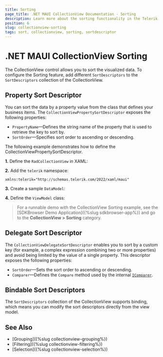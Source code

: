 ```yaml
---
title: Sorting
page_title: .NET MAUI CollectionView Documentation - Sorting
description: Learn more about the sorting functionality in the Telerik UI for .NET MAUI CollectionView control.
position: 6
slug: collectionview-sorting
tags: sort, collectionview, sorting, sortdescriptor
---
```


# .NET MAUI CollectionView Sorting

The CollectionView control allows you to sort the visualized data. To configure the Sorting feature, add different `SortDescriptors` to the `SortDescriptors` collection of the CollectionView.

## Property Sort Descriptor

You can sort the data by a property value from the class that defines your business items. The `CollectionViewPropertySortDescriptor` exposes the following properties:

- `PropertyName`&mdash;Defines the string name of the property that is used to retrieve the key to sort by.
- `SortOrder`&mdash;Specifies sort order to ascending or descending.

The following example demonstrates how to define the CollectionViewPropertySortDescriptor.

**1.** Define the `RadCollectionView` in XAML:

<snippet id='collectionview-property-sort-descriptor'/>

**2.** Add the `telerik` namespace:

```XAML
xmlns:telerik="http://schemas.telerik.com/2022/xaml/maui"
```

**3.** Create a sample `DataModel`:

<snippet id='collectionview-datamodel' />

**4.** Define the `ViewModel` class:

<snippet id='collectionview-viewmodel' />

> For a runnable demo with the CollectionView Sorting example, see the [SDKBrowser Demo Application]({%slug sdkbrowser-app%}) and go to the **CollectionView > Sorting** category.

## Delegate Sort Descriptor

The `CollectionViewDelegateSortDescriptor` enables you to sort by a custom key (for example, a complex expression combining two or more properties) and avoid being limited by the value of a single property. This descriptor exposes the following properties:

- `SortOrder`&mdash;Sets the sort order to ascending or descending.
- `Comparer`&mdash;Defines the `Compare` method used by the internal [`IComparer`](https://docs.microsoft.com/en-us/dotnet/api/system.collections.icomparer).

## Bindable Sort Descriptors

The `SortDescriptors` collection of the CollectionView supports binding, which means you can modify the sort descriptors directly from the view model.

## See Also

- [Grouping]({%slug collectionview-grouping%})
- [Filtering]({%slug collectionview-filtering%})
- [Selection]({%slug collectionview-selection%})
